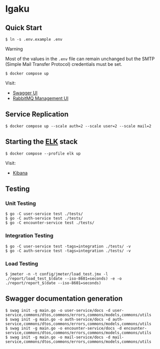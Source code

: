 # Igaku

## Quick Start

```console
$ ln -s .env.example .env
```

> [!WARNING]
> Most of the values in the `.env` file can remain unchanged but the SMTP
> (Simple Mail Transfer Protocol) credentials must be set.

```console
$ docker compose up
```

Visit:
- [Swagger UI](http://localhost:8090/)
- [RabbitMQ Management UI](http://localhost:15672)

## Service Replication

```console
$ docker compose up --scale auth=2 --scale user=2 --scale mail=2
```

## Starting the [ELK](https://www.elastic.co/elastic-stack/) stack

```console
$ docker compose --profile elk up
```

Visit:
- [Kibana](http://localhost:5601)

## Testing

### Unit Testing

```console
$ go -C user-service test ./tests/
$ go -C auth-service test ./tests/
$ go -C encounter-service test ./tests/
```

### Integration Testing

```console
$ go -C user-service test -tags=integration ./tests/ -v
$ go -C auth-service test -tags=integration ./tests/ -v
```

### Load Testing

```console
$ jmeter -n -t config/jmeter/load_test.jmx -l ./report/load_test_$(date --iso-8601=seconds) -e -o ./report/report_$(date --iso-8601=seconds)
```

## Swagger documentation generation

```console
$ swag init -g main.go -o user-service/docs -d user-service,commons/dtos,commons/errors,commons/models,commons/utils
$ swag init -g main.go -o auth-service/docs -d auth-service,commons/dtos,commons/errors,commons/models,commons/utils
$ swag init -g main.go -o encounter-service/docs -d encounter-service,commons/dtos,commons/errors,commons/models,commons/utils
$ swag init -g main.go -o mail-service/docs -d mail-service,commons/dtos,commons/errors,commons/models,commons/utils
```
